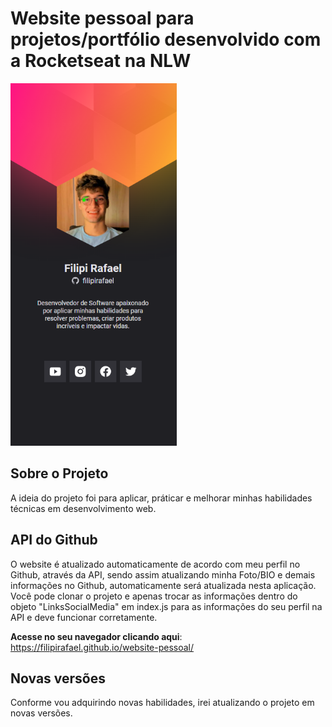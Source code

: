 
# Website pessoal para projetos/portfólio desenvolvido com a Rocketseat na NLW
<div style="display: inline-block">
    <img height="580rem" src="./img/screenshot.png" alt="Aplicação">
</div>

## Sobre o Projeto
A ideia do projeto foi para aplicar, práticar e melhorar minhas habilidades técnicas em desenvolvimento web. 

## API do Github
O website é atualizado automaticamente de acordo com meu perfil no Github, através da API, sendo assim atualizando minha Foto/BIO e demais informações no Github, automaticamente será atualizada nesta aplicação. Você pode clonar o projeto e apenas trocar as informações dentro do objeto "LinksSocialMedia" em index.js para as informações do seu perfil na API e deve funcionar corretamente.

**Acesse no seu navegador clicando aqui**: https://filipirafael.github.io/website-pessoal/

## Novas versões
Conforme vou adquirindo novas habilidades, irei atualizando o projeto em novas versões. 